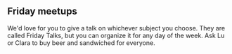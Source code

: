 ## Friday meetups
We'd love for you to give a talk on whichever subject you choose. They are called Friday Talks, but you can organize it for any day of the week. Ask Lu or Clara to buy beer and sandwiched for everyone.
